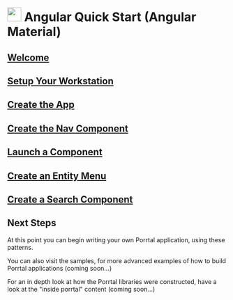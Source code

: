 # <img src="../../../../apps/n/porrtal-io-app/public/assets/angular.svg" width="32" /> Angular Quick Start (Angular Material)

## [Welcome](./welcome/welcome.md)

## [Setup Your Workstation](./setup-your-workstation/setup-your-workstation.md)

## [Create the App](./create-the-app/create-the-app.md)

## [Create the Nav Component](./create-the-nav-component/create-the-nav-component.md)

## [Launch a Component](./launch-a-component/launch-a-component.md)

## [Create an Entity Menu](./create-an-entity-menu/create-an-entity-menu.md)

## [Create a Search Component](./create-a-search-component/)

## Next Steps

At this point you can begin writing your own Porrtal application, using these patterns.

You can also visit the samples, for more advanced examples of how to build Porrtal applications (coming soon...)

For an in depth look at how the Porrtal libraries were constructed, have a look at the "inside porrtal" content (coming soon...)
